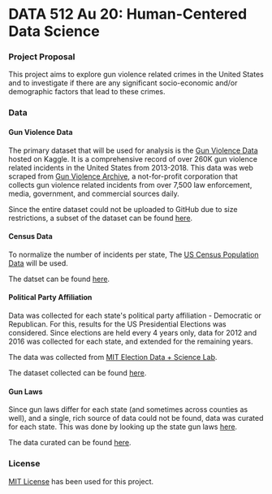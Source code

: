 # DATA 512 Au 20: Human-Centered Data Science

### Project Proposal
This project aims to explore gun violence related crimes in the United States and to investigate if there are any significant socio-economic and/or demographic factors that lead to these crimes.

### Data
#### Gun Violence Data

The primary dataset that will be used for analysis is the [Gun Violence Data](https://www.kaggle.com/jameslko/gun-violence-data) hosted on Kaggle. It is a comprehensive record of over 260K gun violence related incidents in the United States from 2013-2018. This data was web scraped from [Gun Violence Archive](https://www.gunviolencearchive.org/), a not-for-profit corporation that collects gun violence related incidents from over 7,500 law enforcement, media, government, and commercial sources daily.

Since the entire dataset could not be uploaded to GitHub due to size restrictions, a subset of the dataset can be found [here](https://github.com/sanjanagupta16/data-512-final/blob/main/data/gun-violence_sample.csv).

#### Census Data 

To normalize the number of incidents per state, The [US Census Population Data](https://www2.census.gov/programs-surveys/popest/datasets/2010-2017/state/asrh/scprc-est2017-18+pop-res.csv) will be used.

The datset can be found [here](https://github.com/sanjanagupta16/data-512-final/blob/main/data/census_population.csv).

#### Political Party Affiliation

Data was collected for each state's political party affiliation - Democratic or Republican. For this, results for the  US Presidential Elections was considered. Since elections are held every 4 years only, data for 2012 and 2016 was collected for each state, and extended for the remaining years. 

The data was collected from [MIT Election Data + Science Lab](https://dataverse.harvard.edu/dataset.xhtml?persistentId=doi:10.7910/DVN/42MVDX).

The dataset collected can be found [here](https://github.com/sanjanagupta16/data-512-final/blob/main/data/political_party_affiliation.csv).

#### Gun Laws

Since gun laws differ for each state (and sometimes across counties as well), and a single, rich source of data could not be found, data was curated for each state. This was done by looking up the state gun laws [here](https://www.gunstocarry.com/gun-laws-state/). 

The data curated can be found [here](https://github.com/sanjanagupta16/data-512-final/blob/main/data/gun_laws.csv).


### License
[MIT License](https://opensource.org/licenses/MIT) has been used for this project.
